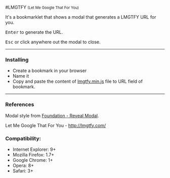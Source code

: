 #LMGTFY <small>(Let Me Google That For You)</small>

It's a bookmarklet that shows a modal that generates a LMGTFY URL for you.

<kbd>Enter</kbd> to generate the URL.

<kbd>Esc</kbd> or click anywhere out the modal to close.

---

### Installing

* Create a bookmark in your browser
* Name it
* Copy and paste the content of [lmgtfy.min.js](https://raw.githubusercontent.com/fernandosavio/bookmarklets/master/lmgtfy.com/lmgtfy.min.js) file to URL field of bookmark.


---

### References

Modal style from [Foundation - Reveal Modal](http://foundation.zurb.com/docs/components/reveal.html).

Let Me Google That For You - http://lmgtfy.com/



### Compatibility:

* Internet Explorer: 9+
* Mozilla Firefox: 1.7+
* Google Chrome: 1+
* Opera: 8+
* Safari: 3+

